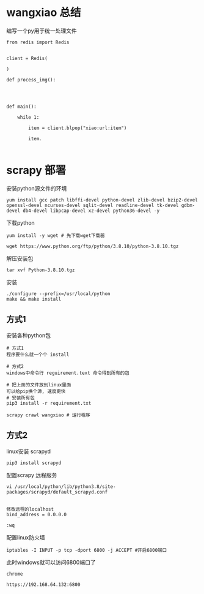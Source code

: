 # wangxiao 总结





编写一个py用于统一处理文件

```
from redis import Redis 


client = Redis(

)

def process_img():
	
	


def main():

	while 1: 
		
		item = client.blpop("xiao:url:item")
		
		item.


```







# scrapy 部署

安装python源文件的环境

```
yum install gcc patch libffi-devel python-devel zlib-devel bzip2-devel openssl-devel ncurses-devel sqlit-devel readline-devel tk-devel gdbm-devel db4-devel libpcap-devel xz-devel python36-devel -y
```







下载python

```
yum install -y wget # 先下载wget下载器

wget https://www.python.org/ftp/python/3.8.10/python-3.8.10.tgz
```



解压安装包

```
tar xvf Python-3.8.10.tgz
```



安装

```
./configure --prefix=/usr/local/python
make && make install
```



## 方式1

安装各种python包

```
# 方式1 
程序要什么就一个个 install

# 方式2
windows中命令行 reguirement.text 命令得到所有的包

# 把上面的文件放到linux里面
可以给pip换个源, 速度更快
# 安装所有包
pip3 install -r requirement.txt
```



```
scrapy crawl wangxiao # 运行程序
```











## 方式2

linux安装 scrapyd

```
pip3 install scrapyd
```

配置scrapy 远程服务

```
vi /usr/local/python/lib/python3.8/site-packages/scrapyd/default_scrapyd.conf


修改远程的localhost
bind_address = 0.0.0.0

:wq

```











配置linux防火墙

```
iptables -I INPUT -p tcp -dport 6800 -j ACCEPT #开启6800端口
```

此时windows就可以访问6800端口了

```
chrome

https://192.168.64.132:6800
```

